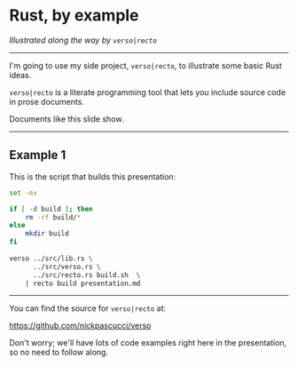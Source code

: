 # Rust, by example

_Illustrated along the way by `verso|recto`_

-----

I'm going to use my side project, `verso|recto`, to illustrate some basic Rust
ideas.

`verso|recto` is a literate programming tool that lets you include source code
in prose documents. 

Documents like this slide show.

-----

## Example 1

This is the script that builds this presentation:

```bash
set -ex

if [ -d build ]; then
    rm -rf build/*
else
    mkdir build
fi
    
verso ../src/lib.rs \
      ../src/verso.rs \
      ../src/recto.rs build.sh  \
    | recto build presentation.md
```

-----

You can find the source for `verso|recto` at:

https://github.com/nickpascucci/verso

Don't worry; we'll have lots of code examples right here in the presentation, so
no need to follow along.